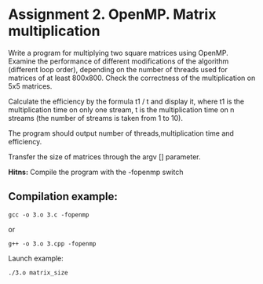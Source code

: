 # Assignment 2. OpenMP. Matrix multiplication

Write a program for multiplying two square matrices using OpenMP. Examine the performance of different modifications of the algorithm (different loop order), depending on the number of threads used for matrices of at least 800x800. Check the correctness of the multiplication on 5x5 matrices.

Calculate the efficiency by the formula t1 / t and display it, where t1 is the multiplication time on only one stream, t is the multiplication time on n streams (the number of streams is taken from 1 to 10).

The program should output number of threads,multiplication time and efficiency.

Transfer the size of matrices through the argv [] parameter.

**Hitns:**
Compile the program with the -fopenmp switch
## Compilation example:
```
gcc -o 3.o 3.c -fopenmp
```
or
```
g++ -o 3.o 3.cpp -fopenmp
```
Launch example:
```
./3.o matrix_size
```